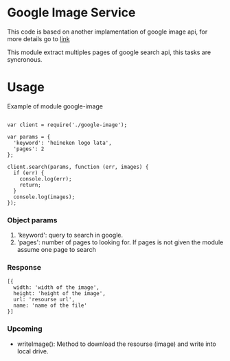 # Google Image Service

This code is based on another implamentation of google image api, for more details go to [link](https://github.com/vdemedes/node-google-images)

This module extract multiples pages of google search api, this tasks are syncronous.

# Usage
<p>Example of module google-image</p>

<pre><code>
var client = require('./google-image');

var params = {
  'keyword': 'heineken logo lata',
  'pages': 2
};

client.search(params, function (err, images) {
  if (err) {
    console.log(err);
    return;
  }
  console.log(images);
});
</code></pre>

### Object params

1. 'keyword': query to search in google.
2. 'pages': number of pages to looking for. If pages is not given the module assume one page to search

### Response
<pre><code>[{
  width: 'width of the image',
  height: 'height of the image',
  url: 'resourse url',
  name: 'name of the file'
}]
</code></pre>

### Upcoming

* writeImage(): Method to download the resourse (image) and write into local drive.